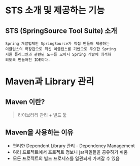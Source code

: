 # STS 소개 및 제공하는 기능

## STS (SpringSource Tool Suite) 소개

```
Spring 개발업체인 SpringSource가 직접 만들어 제공하는
이클립스의 확장판으로 최신 이클립스를 기반으로 주요한 Spring
지원 플러그인과 관련된 도구를 모아서 Spring 개발에 최적화
되도록 만들어진 IDE이다.
```

# Maven과 Library 관리

## Maven 이란?

>라이브러리 관리 + 빌드 툴

## Maven을 사용하는 이유

- 편리한 Dependent Library 관리 - Dependency Management
- 여러 프로젝트에서 프로젝트 정보나 jar파일들을 공유하기 쉬움
- 모든 프로젝트의 빌드 프로세스를 일관되게 가져갈 수 있음

